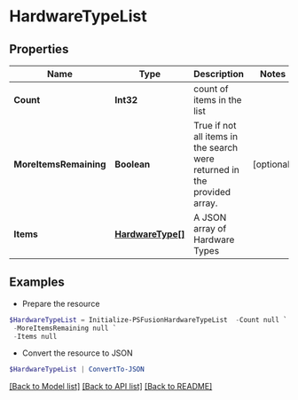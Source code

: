 # HardwareTypeList
## Properties

Name | Type | Description | Notes
------------ | ------------- | ------------- | -------------
**Count** | **Int32** | count of items in the list | 
**MoreItemsRemaining** | **Boolean** | True if not all items in the search were returned in the provided array. | [optional] 
**Items** | [**HardwareType[]**](HardwareType.md) | A JSON array of Hardware Types | 

## Examples

- Prepare the resource
```powershell
$HardwareTypeList = Initialize-PSFusionHardwareTypeList  -Count null `
 -MoreItemsRemaining null `
 -Items null
```

- Convert the resource to JSON
```powershell
$HardwareTypeList | ConvertTo-JSON
```

[[Back to Model list]](../README.md#documentation-for-models) [[Back to API list]](../README.md#documentation-for-api-endpoints) [[Back to README]](../README.md)

